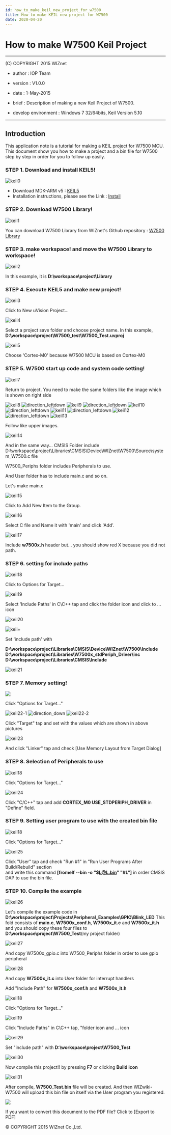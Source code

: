 ```yaml
---
id: how_to_make_keil_new_project_for_w7500
title: How to make KEIL new project for W7500
date: 2020-04-20
--- 
```


# How to make W7500 Keil Project

******************************************************************************
(C) COPYRIGHT 2015 WIZnet

  * author  : IOP Team
  * version : V1.0.0
  * date    : 1-May-2015
  * brief   : Description of making a new Keil Project of W7500.

  * develop environment : Windows 7 32/64bits, Keil Version 5.10

******************************************************************************

## Introduction

This application note is a tutorial for making a KEIL project for W7500 MCU. This document show you how to make a project and a bin file for W7500 step by step in order for you to follow up easily.

### STEP 1. Download and install KEIL5!

![keil0](/img/products/w7500/documents/appnote/keil0.jpg)

* Download MDK-ARM v5 : [KEIL5](https://www.keil.com/download/product/)
* Installation instructions, please see the Link : [Install](how_to_install_KEIL)

### STEP 2. Download W7500 Library!

![keil1](/img/products/w7500/documents/appnote/keil1.jpg)

You can download W7500 Library from WIZnet's Github repository : [W7500 Library](https://github.com/Wiznet/W7500)

### STEP 3. make workspace! and move the W7500 Library to workspace!

![keil2](/img/products/w7500/documents/appnote/keil2.jpg)

In this example, it is **D:\workspace\project\Library**

### STEP 4. Execute KEIL5 and make new project!

![keil3](/img/products/w7500/documents/appnote/keil3.jpg)

Click to New uVision Project...

![keil4](/img/products/w7500/documents/appnote/keil4.jpg)

Select a project save folder and choose project name.
In this example, **D:\workspace\project\W7500_test\W7500_Test.uvproj**

![keil5](/img/products/w7500/documents/appnote/keil5.jpg)

Choose 'Cortex-M0' because W7500 MCU is based on Cortex-M0

### STEP 5. W7500 start up code and system code setting!

![keil7](/img/products/w7500/documents/appnote/keil7.jpg)

Return to project. You need to make the same folders like the image which is shown on right side

![keil8](/img/products/w7500/documents/appnote/keil8.jpg)
![direction_leftdown](/img/products/w7500/documents/appnote/direction_leftdown.jpg)
![keil9](/img/products/w7500/documents/appnote/keil9.jpg)
![direction_leftdown](/img/products/w7500/documents/appnote/direction_leftdown.jpg)
![keil10](/img/products/w7500/documents/appnote/keil10.jpg)
![direction_leftdown](/img/products/w7500/documents/appnote/direction_leftdown.jpg)
![keil11](/img/products/w7500/documents/appnote/keil11.jpg)
![direction_leftdown](/img/products/w7500/documents/appnote/direction_leftdown.jpg)
![keil12](/img/products/w7500/documents/appnote/keil12.jpg)
![direction_leftdown](/img/products/w7500/documents/appnote/direction_leftdown.jpg)
![keil13](/img/products/w7500/documents/appnote/keil13.jpg)

Follow like upper images. 

![keil14](/img/products/w7500/documents/appnote/keil14.jpg)

And in the same way...  CMSIS Folder include D:\workspace\project\Libraries\CMSIS\Device\WIZnet\W7500\Source\system_W7500.c file

W7500_Periphs folder includes Peripherals to use.

And User folder has to include main.c and so on.


Let's make main.c

![keil15](/img/products/w7500/documents/appnote/keil15.jpg)

Click to Add New Item to the Group.

![keil16](/img/products/w7500/documents/appnote/keil16.jpg)

Select C file and Name it with 'main' and click 'Add'.

![keil17](/img/products/w7500/documents/appnote/keil17.jpg)

Include **w7500x.h** header but... you should show red X because you did not path.

### STEP 6. setting for include paths

![keil18](/img/products/w7500/documents/appnote/keil18.jpg)

Click to Options for Target...

![keil19](/img/products/w7500/documents/appnote/keil19.jpg)

Select 'Include Paths' in C\C++ tap and click the folder icon and click to ... icon

![keil20](/img/products/w7500/documents/appnote/keil20.jpg)

![keil+](/img/products/w7500/documents/appnote/keil+.jpg)

Set 'include path' with

   **D:\workspace\project\Libraries\CMSIS\Device\WIZnet\W7500\Include**
   **D:\workspace\project\Libraries\W7500x_stdPeriph_Driver\inc**
   **D:\workspace\project\Libraries\CMSIS\Include**

![keil21](/img/products/w7500/documents/appnote/keil21.jpg)



### STEP 7. Memory setting!

![](/img/products/w7500/documents/appnote/keil18.jpg)

Click "Options for Target..."

![keil22-1](/img/products/w7500/documents/appnote/keil22-1.jpg)
![direction_down](/img/products/w7500/documents/appnote/direction_down.jpg)
![keil22-2](/img/products/w7500/documents/appnote/keil22-2.jpg)

Click "Target" tap and set with the values which are shown in above pictures

![keil23](/img/products/w7500/documents/appnote/keil23.jpg)

And click "Linker" tap and check [Use Memory Layout from Target Dialog]

### STEP 8. Selection of Peripherals to use 

![keil18](/img/products/w7500/documents/appnote/keil18.jpg)

Click "Options for Target..."

![keil24](/img/products/w7500/documents/appnote/keil24.jpg)

Click "C/C++" tap and add **CORTEX_M0 USE_STDPERIPH_DRIVER** in "Define" field.

### STEP 9. Setting user program to use with the created bin file

![keil18](/img/products/w7500/documents/appnote/keil18.jpg)

Click "Options for Target..."

![keil25](/img/products/w7500/documents/appnote/keil25.jpg)

Click "User" tap and check "Run #1" in "Run User Programs After Build/Rebuild" section  
and write this command **[fromelf --bin -o "$L@L.bin" "#L"]** in order CMSIS DAP to use the bin file.

### STEP 10. Compile the example

![keil26](/img/products/w7500/documents/appnote/keil26.jpg)

Let's compile the example code in **D:\workspace\project\Projects\Peripheral_Examples\GPIO\Blink_LED**
This fold consists of **main.c**,  **W7500x_conf.h**, **W7500x_it.c** and **W7500x_it.h** and you should copy these four files to **D:\workspace\project\W7500_Test**(my project folder)

![keil27](/img/products/w7500/documents/appnote/keil27.jpg)

And copy W7500x_gpio.c into W7500_Periphs folder in order to use gpio peripheral 

![keil28](/img/products/w7500/documents/appnote/keil28.jpg)

And copy **W7500x_it.c** into User folder for interrupt handlers

Add "Include Path" for **W7500x_conf.h** and **W7500x_it.h**

![keil18](/img/products/w7500/documents/appnote/keil18.jpg)

Click "Options for Target..."

![keil19](/img/products/w7500/documents/appnote/keil19.jpg)

Click "Include Paths" in C\C++ tap, "folder icon and ... icon

![keil29](/img/products/w7500/documents/appnote/keil29.jpg)

Set "include path" with **D:\workspace\project\W7500_Test**

![keil30](/img/products/w7500/documents/appnote/keil30.jpg)

Now compile this project!! by pressing **F7** or clicking **Build icon**

![keil31](/img/products/w7500/documents/appnote/keil31.jpg)

After compile, **W7500_Test.bin** file will be created.
And then WIZwiki-W7500 will upload this bin file on itself via the User program you registered.

![](/img/products/w7500/documents/appnote/pdf.jpg)

If you want to convert this document to the PDF file? Click to [Export to PDF]

&copy; COPYRIGHT 2015 WIZnet Co.,Ltd.
